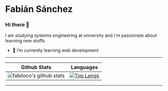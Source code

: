 
# Fabián Sánchez
### Hi there 👋
I am studying systems engineering at university and i'm passionate about learning new stuffs.
- 🌱 I’m currently learning web development

------------
| Github Stats | Languages |
|---|---
| ![fabiloco's github stats](https://github-readme-stats.vercel.app/api?username=fabiloco&theme=tokyonight) | [![Top Langs](https://github-readme-stats.vercel.app/api/top-langs/?username=fabiloco&layout=compact)](https://github.com/fabiloco/github-readme-stats) |
------------

<!--
## 📫 How to reach me:
- [![Twitter URL](https://img.shields.io/twitter/follow/FabianSzr)](https://twitter.com/FabianSzr)

**fabiloco/fabiloco** is a ✨ _special_ ✨ repository because its `README.md` (this file) appears on your GitHub profile.

Here are some ideas to get you started:

- 🔭 I’m currently working on ...

- 👯 I’m looking to collaborate on ...
- 🤔 I’m looking for help with ...
- 💬 Ask me about ...
- 📫 How to reach me: ...
- 😄 Pronouns: ...
- ⚡ Fun fact: ...
-->
